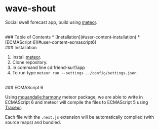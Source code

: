 wave-shout
============

Social swell forecast app, build using [meteor](https://www.meteor.com).

<br />

<a name="toc">
### Table of Contents
* [Installation](#user-content-installation)
* [ECMAScript 6](#user-content-ecmascript6)


<br />


<a name="installation">
### Installation

1. Install [meteor](https://www.meteor.com/install).
2. Clone repository.
3. In command line cd friend-surf/app
4. To run type ```meteor run --settings ../config/settings.json```


<br />

<a name="ecmascript6">
### ECMAScript 6

Using [mquandalle:harmony](https://atmospherejs.com/mquandalle/harmony) meteor package, we are able to write in ECMAScript 6 and meteor will compile the files to ECMAScript 5 using [Traceur](https://github.com/google/traceur-compiler).

Each file with the `.next.js` extension will be automatically compiled (with source maps) and bundled.
